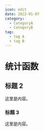 ```yaml
---
icon: edit
date: 2022-01-07
category:
  - CategoryA
  - CategoryB
tag:
  - tag A
  - tag B
---
```


# 统计函数

## 标题 2

这里是内容。

### 标题 3

这里是内容。
